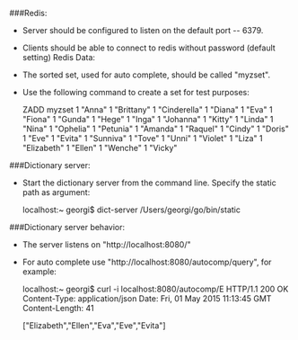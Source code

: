###Redis:

+ Server should be configured to listen on the default port -- 6379.
+ Clients should be able to connect to redis without password (default setting)
Redis Data:

+ The sorted set, used for auto complete, should be called "myzset".
+ Use the following command to create a set for test purposes:
  
  ZADD myzset 1 "Anna" 1 "Brittany" 1 "Cinderella" 1 "Diana" 1 "Eva" 1 "Fiona" 1 "Gunda" 1 "Hege" 1 "Inga" 1 "Johanna" 1 "Kitty" 1 "Linda" 1 "Nina" 1 "Ophelia" 1 "Petunia" 1 "Amanda" 1 "Raquel" 1 "Cindy" 1 "Doris" 1 "Eve" 1 "Evita" 1 "Sunniva" 1 "Tove" 1 "Unni" 1 "Violet" 1 "Liza" 1 "Elizabeth" 1 "Ellen" 1 "Wenche" 1 "Vicky"

###Dictionary server:

+ Start the dictionary server from the command line. Specify the static path as argument:
  
  localhost:~ georgi$ dict-server /Users/georgi/go/bin/static

###Dictionary server behavior:

+ The server listens on "http://localhost:8080/"
+ For auto complete use "http://localhost:8080/autocomp/query", for example:

  localhost:~ georgi$ curl -i localhost:8080/autocomp/E
  HTTP/1.1 200 OK
  Content-Type: application/json
  Date: Fri, 01 May 2015 11:13:45 GMT
  Content-Length: 41

  ["Elizabeth","Ellen","Eva","Eve","Evita"]
